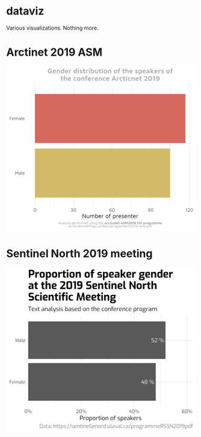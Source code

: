 
# dataviz

Various visualizations. Nothing more.

# Arctinet 2019 ASM

![](graphs/arctinet_2019_gender.png)

# Sentinel North 2019 meeting

![](graphs/sentinel_north_2019_gender.png)
